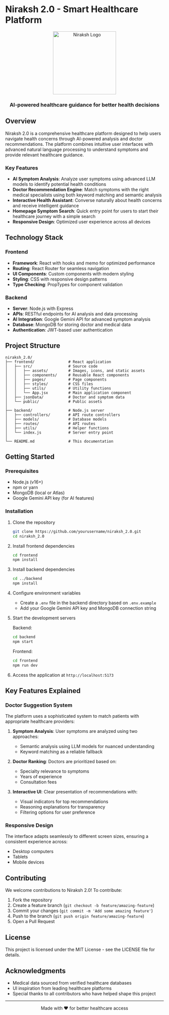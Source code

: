 # Niraksh 2.0 - Smart Healthcare Platform

<div align="center">
  <img src="frontend/src/assets/logo.png" alt="Niraksh Logo" width="200">
  <br>
  <h3>AI-powered healthcare guidance for better health decisions</h3>
</div>

## Overview

Niraksh 2.0 is a comprehensive healthcare platform designed to help users navigate health concerns through AI-powered analysis and doctor recommendations. The platform combines intuitive user interfaces with advanced natural language processing to understand symptoms and provide relevant healthcare guidance.

### Key Features

-   **AI Symptom Analysis**: Analyze user symptoms using advanced LLM models to identify potential health conditions
-   **Doctor Recommendation Engine**: Match symptoms with the right medical specialists using both keyword matching and semantic analysis
-   **Interactive Health Assistant**: Converse naturally about health concerns and receive intelligent guidance
-   **Homepage Symptom Search**: Quick entry point for users to start their healthcare journey with a simple search
-   **Responsive Design**: Optimized user experience across all devices

## Technology Stack

### Frontend

-   **Framework**: React with hooks and memo for optimized performance
-   **Routing**: React Router for seamless navigation
-   **UI Components**: Custom components with modern styling
-   **Styling**: CSS with responsive design patterns
-   **Type Checking**: PropTypes for component validation

### Backend

-   **Server**: Node.js with Express
-   **APIs**: RESTful endpoints for AI analysis and data processing
-   **AI Integration**: Google Gemini API for advanced symptom analysis
-   **Database**: MongoDB for storing doctor and medical data
-   **Authentication**: JWT-based user authentication

## Project Structure

```
niraksh_2.0/
├── frontend/               # React application
│   ├── src/                # Source code
│   │   ├── assets/         # Images, icons, and static assets
│   │   ├── components/     # Reusable React components
│   │   ├── pages/          # Page components
│   │   ├── styles/         # CSS files
│   │   ├── utils/          # Utility functions
│   │   └── App.jsx         # Main application component
│   ├── jsonData/           # Doctor and symptom data
│   └── public/             # Public assets
│
├── backend/                # Node.js server
│   ├── controllers/        # API route controllers
│   ├── models/             # Database models
│   ├── routes/             # API routes
│   ├── utils/              # Helper functions
│   └── index.js            # Server entry point
│
└── README.md               # This documentation
```

## Getting Started

### Prerequisites

-   Node.js (v16+)
-   npm or yarn
-   MongoDB (local or Atlas)
-   Google Gemini API key (for AI features)

### Installation

1. Clone the repository

    ```bash
    git clone https://github.com/yourusername/niraksh_2.0.git
    cd niraksh_2.0
    ```

2. Install frontend dependencies

    ```bash
    cd frontend
    npm install
    ```

3. Install backend dependencies

    ```bash
    cd ../backend
    npm install
    ```

4. Configure environment variables

    - Create a `.env` file in the backend directory based on `.env.example`
    - Add your Google Gemini API key and MongoDB connection string

5. Start the development servers

    Backend:

    ```bash
    cd backend
    npm start
    ```

    Frontend:

    ```bash
    cd frontend
    npm run dev
    ```

6. Access the application at `http://localhost:5173`

## Key Features Explained

### Doctor Suggestion System

The platform uses a sophisticated system to match patients with appropriate healthcare providers:

1. **Symptom Analysis**: User symptoms are analyzed using two approaches:

    - Semantic analysis using LLM models for nuanced understanding
    - Keyword matching as a reliable fallback

2. **Doctor Ranking**: Doctors are prioritized based on:

    - Specialty relevance to symptoms
    - Years of experience
    - Consultation fees

3. **Interactive UI**: Clear presentation of recommendations with:
    - Visual indicators for top recommendations
    - Reasoning explanations for transparency
    - Filtering options for user preference

### Responsive Design

The interface adapts seamlessly to different screen sizes, ensuring a consistent experience across:

-   Desktop computers
-   Tablets
-   Mobile devices

## Contributing

We welcome contributions to Niraksh 2.0! To contribute:

1. Fork the repository
2. Create a feature branch (`git checkout -b feature/amazing-feature`)
3. Commit your changes (`git commit -m 'Add some amazing feature'`)
4. Push to the branch (`git push origin feature/amazing-feature`)
5. Open a Pull Request

## License

This project is licensed under the MIT License - see the LICENSE file for details.

## Acknowledgments

-   Medical data sourced from verified healthcare databases
-   UI inspiration from leading healthcare platforms
-   Special thanks to all contributors who have helped shape this project

---

<div align="center">
  <p>Made with ❤️ for better healthcare access</p>
</div>
